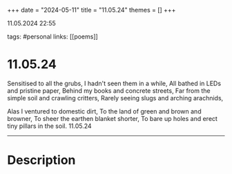 +++
date = "2024-05-11"
title = "11.05.24"
themes = []
+++

11.05.2024 22:55

tags: #personal
links: [[poems]]

# 11.05.24

Sensitised to all the grubs,
I hadn't seen them in a while,
All bathed in LEDs and pristine paper,
Behind my books and concrete streets,
Far from the simple soil and crawling critters,
Rarely seeing slugs and arching arachnids,

Alas I ventured to domestic dirt,
To the land of green and brown and browner,
To sheer the earthen blanket shorter,
To bare up holes and erect tiny pillars in the soil.
11.05.24

---

# Description

